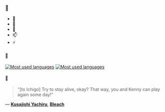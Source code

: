 ### 👋

- 🔭
- 🌱
- 💬
- 📫
- ⚡

#### 🧏

[![Most used languages](https://github-readme-stats-aynah.vercel.app/api/top-langs/?username=aynh&theme=solarized-dark&langs_count=6&layout=compact&hide_title=true)](https://github.com/anuraghazra/github-readme-stats#gh-dark-mode-only)
[![Most used languages](https://github-readme-stats-aynah.vercel.app/api/top-langs/?username=aynh&theme=solarized-light&langs_count=6&layout=compact&hide_title=true)](https://github.com/anuraghazra/github-readme-stats#gh-light-mode-only)

#### 💬

> "[to Ichigo] Try to stay alive, okay? That way, you and Kenny can play again some day!"

&mdash; [**Kusajishi Yachiru**](https://myanimelist.net/character.php?q=Kusajishi%20Yachiru&cat=character), [**Bleach**](https://myanimelist.net/search/all?q=Bleach&cat=all)
